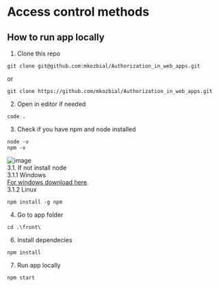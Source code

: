 # Access control methods
## How to run app locally
1. Clone this repo
```
git clone git@github.com:mkozbial/Authorization_in_web_apps.git
```
or
```
git clone https://github.com/mkozbial/Authorization_in_web_apps.git
```
2. Open in editor if needed
```
code .
```
3. Check if you have npm and node installed
```
node -v
npm -v
```
![image](https://github.com/mkozbial/Authentication_in_web_apps/assets/121809496/122fb824-80dc-4b96-bb18-7080f7e0483f) \
3.1. If not install node  \
3.1.1 Windows \
[For windows download here](https://nodejs.org/en/download 'Node for Windows'). \
3.1.2 Linux
```
npm install -g npm
```
4. Go to app folder
```
cd .\front\ 
```
6. Install dependecies
```
npm install
```
7. Run app locally
```
npm start
```
